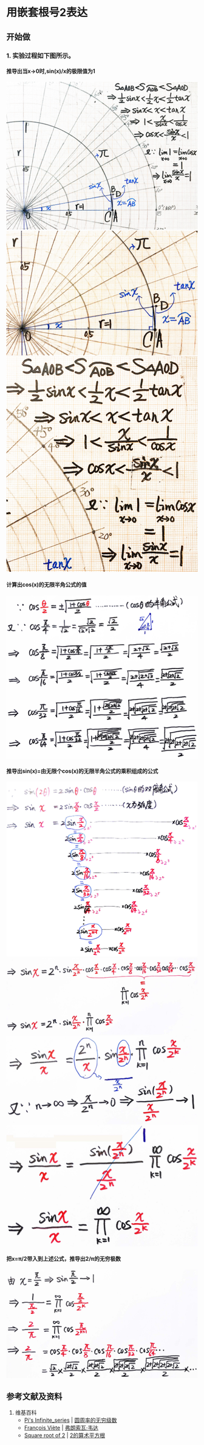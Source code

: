 # 用嵌套根号2表达

## 开始做

### 1. 实验过程如下图所示。

#### 推导出当x->0时,sin(x)/x的极限值为1
![](/images/无穷和与无穷乘积/π的典型无穷级数/用嵌套根号2表达/1a1.jpg)
![](/images/无穷和与无穷乘积/π的典型无穷级数/用嵌套根号2表达/1a2.jpg)
![](/images/无穷和与无穷乘积/π的典型无穷级数/用嵌套根号2表达/1a3.jpg)

#### 计算出cos(x)的无限半角公式的值
![](/images/无穷和与无穷乘积/π的典型无穷级数/用嵌套根号2表达/2a1.jpg)

#### 推导出sin(x)=由无限个cos(x)的无限半角公式的乘积组成的公式
![](/images/无穷和与无穷乘积/π的典型无穷级数/用嵌套根号2表达/3a1.jpg)
![](/images/无穷和与无穷乘积/π的典型无穷级数/用嵌套根号2表达/3a2.jpg)
![](/images/无穷和与无穷乘积/π的典型无穷级数/用嵌套根号2表达/3a3.jpg)
![](/images/无穷和与无穷乘积/π的典型无穷级数/用嵌套根号2表达/3a4.jpg)

#### 把x=π/2带入到上述公式，推导出2/π的无穷极数
![](/images/无穷和与无穷乘积/π的典型无穷级数/用嵌套根号2表达/4a1.jpg)

## 参考文献及资料

1. 维基百科
	- [Pi's Infinite_series](https://en.wikipedia.org/wiki/Pi#Infinite_series) | [圆周率的无穷级数](https://zh.wikipedia.org/wiki/圓周率#无穷级数)
	- [François Viète](https://en.wikipedia.org/wiki/Fran%C3%A7ois_Vi%C3%A8te) | [弗朗索瓦·韦达](https://zh.wikipedia.org/wiki/弗朗索瓦·韦达)
	- [Square root of 2](https://en.wikipedia.org/wiki/Square_root_of_2) | [2的算术平方根](https://zh.wikipedia.org/wiki/2%E7%9A%84%E7%AE%97%E8%A1%93%E5%B9%B3%E6%96%B9%E6%A0%B9)